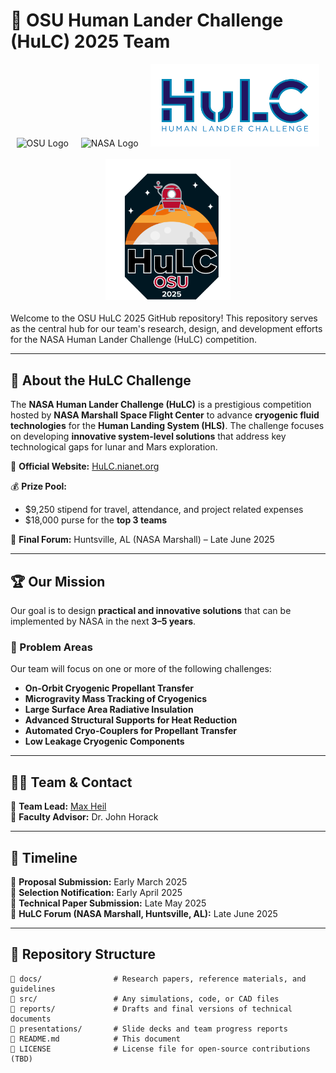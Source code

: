 # 📢 OSU Human Lander Challenge (HuLC) 2025 Team

<div align="center">
  <img src="https://engineering.osu.edu/sites/default/files/uploads/logos/OSU-Engineering-Vert-RGBHEX.jpg" alt="OSU Logo" width="270">
  &nbsp;&nbsp;&nbsp;
  <img src="https://upload.wikimedia.org/wikipedia/commons/thumb/e/e5/NASA_logo.svg/512px-NASA_logo.svg.png" alt="NASA Logo" width="230">
    &nbsp;&nbsp;&nbsp;
  <img src="https://raw.githubusercontent.com/maxheil5/OSU_HuLC_Team25/refs/heads/main/images/HuLC_TextStyle1.png" width="270">
  <br><br>
  <!-- Placeholder for future team logo -->
  <img src="images/HuLC Logo v2.png" alt="HuLC Team Logo" width="200">
</div>
<br>
Welcome to the OSU HuLC 2025 GitHub repository! This repository serves as the central hub for our team's research, design, and development efforts for the NASA Human Lander Challenge (HuLC) competition.

---

## 🚀 About the HuLC Challenge

The **NASA Human Lander Challenge (HuLC)** is a prestigious competition hosted by **NASA Marshall Space Flight Center** to advance **cryogenic fluid technologies** for the **Human Landing System (HLS)**. The challenge focuses on developing **innovative system-level solutions** that address key technological gaps for lunar and Mars exploration.

🔗 **Official Website:** [HuLC.nianet.org](https://hulc.nianet.org/)

💰 **Prize Pool:**  
- $9,250 stipend for travel, attendance, and project related expenses 
- $18,000 purse for the **top 3 teams**  

📍 **Final Forum:** Huntsville, AL (NASA Marshall) – Late June 2025  

---

## 🏆 Our Mission

Our goal is to design **practical and innovative solutions** that can be implemented by NASA in the next **3–5 years**.

### 🔬 Problem Areas
Our team will focus on one or more of the following challenges:
- **On-Orbit Cryogenic Propellant Transfer**
- **Microgravity Mass Tracking of Cryogenics**
- **Large Surface Area Radiative Insulation**
- **Advanced Structural Supports for Heat Reduction**
- **Automated Cryo-Couplers for Propellant Transfer**
- **Low Leakage Cryogenic Components**

---

## 👨‍💻 Team & Contact

📌 **Team Lead:** [Max Heil](mailto:heil.115@osu.edu)  
📌 **Faculty Advisor:** Dr. John Horack

---

## 📅 Timeline

📌 **Proposal Submission:** Early March 2025  
📌 **Selection Notification:** Early April 2025  
📌 **Technical Paper Submission:** Late May 2025  
📌 **HuLC Forum (NASA Marshall, Huntsville, AL):** Late June 2025  

---

## 📂 Repository Structure

```plaintext
📁 docs/                # Research papers, reference materials, and guidelines
📁 src/                 # Any simulations, code, or CAD files
📁 reports/             # Drafts and final versions of technical documents
📁 presentations/       # Slide decks and team progress reports
📄 README.md            # This document
📄 LICENSE              # License file for open-source contributions (TBD)
